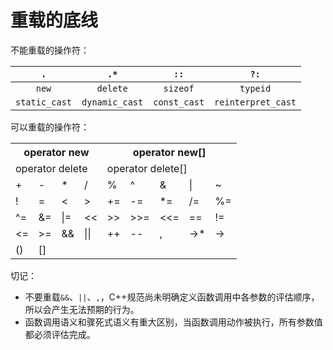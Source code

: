 重载的底线
====


不能重载的操作符：

|`.`|`.*`|`::`|`?:`|
|:--:|:--:|:--:|:--:|
|`new`|`delete`|`sizeof`|`typeid`|
|`static_cast`|`dynamic_cast`|`const_cast`|`reinterpret_cast`|

可以重载的操作符：

<table>
        <tr>
            <th colspan="4">operator new</th>
            <th colspan="5">operator new[]</th>
        </tr>
        <tr>
            <td colspan="4">operator delete</td>
            <td colspan="5">operator delete[]</td>
        </tr>
        <tr>
            <td>+</td>
            <td>-</td>
            <td>*</td>
            <td>/</td>
            <td>%</td>
            <td>^</td>
            <td>&</td>
            <td>|</td>
            <td>~</td>
        </tr>
        <tr>
            <td>!</td>
            <td>=</td>
            <td><</td>
            <td>></td>
            <td>+=</td>
            <td>-=</td>
            <td>*=</td>
            <td>/=</td>
            <td>%=</td>
        </tr>
        <tr>
            <td>^=</td>
            <td>&=</td>
            <td>|=</td>
            <td><<</td>
            <td>>></td>
            <td>>>=</td>
            <td><<=</td>
            <td>==</td>
            <td>!=</td>
        </tr>
        <tr>
            <td><=</td>
            <td>>=</td>
            <td>&&</td>
            <td>||</td>
            <td>++</td>
            <td>--</td>
            <td>,</td>
            <td>->*</td>
            <td>-></td>
        </tr>
        <tr>
            <td>()</td>
            <td>[]</td>
        </tr>
</table>

切记：

- 不要重载`&&`、`||`、`,`，C++规范尚未明确定义函数调用中各参数的评估顺序，所以会产生无法预期的行为。
- 函数调用语义和骤死式语义有重大区别，当函数调用动作被执行，所有参数值都必须评估完成。
